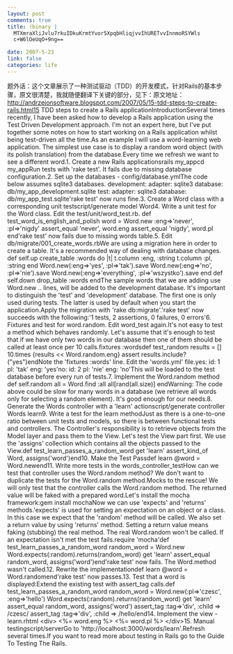 ```yaml
--- 
layout: post
comments: true
title: !binary |
  MTXmraXliJvlu7rkuIDkuKrmtYvor5XpqbHliqjvvIhURETvvInnmoRSYWls
  c+W6lOeUqO+9ng==

date: 2007-5-23
link: false
categories: life
---
```

题外话：这个文章展示了一种测试驱动（TDD）的开发模式，针对Rails的基本步骤，原文很清楚，我就随便翻译下关键的部分，见下：原文地址：http://andrzejonsoftware.blogspot.com/2007/05/15-tdd-steps-to-create-rails.html15 TDD steps to create a Rails applicationIntroductionSeveral times recently, I have been asked how to develop a Rails application using the Test Driven Development approach. I'm not an expert here, but I've put together some notes on how to start working on a Rails application whilst being test-driven all the time.As an example I will use a word-learning web application. The simplest use case is to display a random word object (with its polish translation) from the database.Every time we refresh we want to see a different word.1. Create a new Rails applicationsrails my_appcd my_appRun tests with 'rake test'. It fails due to missing database configuration.2. Set up the databases - config/database.ymlThe code below assumes sqlite3 databases. development:   adapter: sqlite3   database: db/my_app_development.sqlite test:   adapter: sqlite3   database: db/my_app_test.sqlite'rake test' now runs fine.3. Create a Word class with a corresponding unit testscript/generate model Word4. Write a unit test for the Word class. Edit the test/unit/word_test.rb. def test_word_is_english_and_polish   word = Word.new :eng=&gt;'never', :pl=&gt;'nigdy'   assert_equal 'never', word.eng   assert_equal 'nigdy', word.pl end'rake test' now fails due to missing words table.5. Edit db/migrate/001_create_words.rbWe are using a migration here in order to create a table. It's a recommended way of dealing with database changes.  def self.up    create_table :words do |t|      t.column :eng, :string      t.column :pl, :string    end        Word.new(:eng=&gt;'yes', :pl=&gt;'tak').save    Word.new(:eng=&gt;'no', :pl=&gt;'nie').save    Word.new(:eng=&gt;'everything', :pl=&gt;'wszystko').save  end  def self.down    drop_table :words  endThe sample words that we are adding use Word.new .. lines, will be added to the development database. It's important to distinguish the 'test' and 'development' database. The first one is only used during tests. The latter is used by default when you start the application.Apply the migration with 'rake db:migrate'.'rake test' now succeeds with the following:'1 tests, 2 assertions, 0 failures, 0 errors'6. Fixtures and test for word.random. Edit word_test again.It's not easy to test a method which behaves randomly. Let's assume that it's enough to test that if we have only two words in our database then one of them should be called at least once per 10 calls.fixtures :wordsdef test_random results = [] 10.times {results &lt;&lt; Word.random.eng} assert results.include?(&quot;yes&quot;)endNote the 'fixtures :words' line. Edit the 'words.yml' file.yes: id: 1 pl: 'tak' eng: 'yes'no: id: 2 pl: 'nie' eng: 'no'This will be loaded to the test database before every run of tests.7. Implement the Word.random method  def self.random    all = Word.find :all    all[rand(all.size)]  endWarning: The code above could be slow for many words in a database (we retrieve all words only for selecting a random element). It's good enough for our needs.8. Generate the Words controller with a 'learn' actionscript/generate controller Words learn9. Write a test for the learn methodJust as there is a one-to-one ratio between unit tests and models, so there is between functional tests and controllers. The Controller's responsibility is to retrieve objects from the Model layer and pass them to the View. Let's test the View part first. We use the 'assigns' collection which contains all the objects passed to the View.def test_learn_passes_a_random_word  get 'learn'  assert_kind_of Word, assigns('word')end10. Make the Test Passdef learn  @word = Word.newend11. Write more tests in the words_controller_testHow can we test that controller uses the Word.random method? We don't want to duplicate the tests for the Word.random method.Mocks to the rescue! We will only test that the controller calls the Word.random method. The returned value will be faked with a prepared word.Let's install the mocha framework:gem install mochaNow we can use 'expects' and 'returns' methods.'expects' is used for setting an expectation on an object or a class. In this case we expect that the 'random' method will be called. We also set a return value by using 'returns' method. Setting a return value means faking (stubbing) the real method. The real Word.random won't be called. If an expectation isn't met the test fails.require 'mocha'def test_learn_passes_a_random_word  random_word = Word.new  Word.expects(:random).returns(random_word)  get 'learn'  assert_equal random_word, assigns('word')end'rake test' now fails. The Word.method wasn't called.12. Rewrite the implementationdef learn  @word = Word.randomend'rake test' now passes.13. Test that a word is displayed:Extend the existing test with assert_tag calls.def test_learn_passes_a_random_word  random_word = Word.new(:pl=&gt;'czesc', :eng=&gt;'hello')  Word.expects(:random).returns(random_word)  get 'learn'  assert_equal random_word, assigns('word')  assert_tag :tag=&gt;'div', :child =&gt; /czesc/  assert_tag :tag=&gt;'div', :child =&gt; /hello/end14. Implement the view - learn.rhtml  &lt;div&gt;    &lt;%= word.eng %&gt;    &lt;%= word.pl %&gt;  &lt;/div&gt;15. Manual testingscript/serverGo to 'http://localhost:3000/words/learn'.Refresh several times.If you want to read more about testing in Rails go to the Guide To Testing The Rails.
